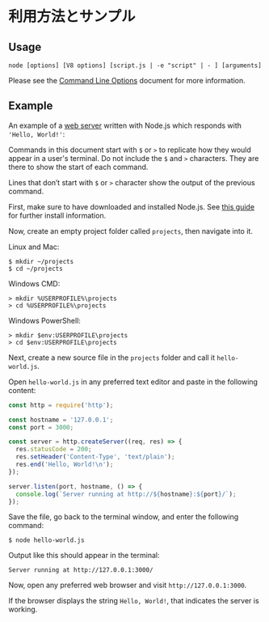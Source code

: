# 利用方法とサンプル

## Usage

<!--introduced_in=v0.10.0-->
<!--type=misc-->

`node [options] [V8 options] [script.js | -e "script" | - ] [arguments]`

Please see the [Command Line Options](cli.html#cli_command_line_options) document for more information.

## Example
An example of a [web server](http.html) written with Node.js which responds with `'Hello, World!'`:

Commands in this document start with `$` or `>` to replicate how they would appear in a user's terminal. Do not include the `$` and `>` characters. They are there to show the start of each command.

Lines that don’t start with `$` or `>` character show the output of the previous command.

First, make sure to have downloaded and installed Node.js. See [this guide](https://nodejs.org/en/download/package-manager/) for further install information.

Now, create an empty project folder called `projects`, then navigate into it.

Linux and Mac:

```console
$ mkdir ~/projects
$ cd ~/projects
```

Windows CMD:

```console
> mkdir %USERPROFILE%\projects
> cd %USERPROFILE%\projects
```

Windows PowerShell:

```console
> mkdir $env:USERPROFILE\projects
> cd $env:USERPROFILE\projects
```

Next, create a new source file in the `projects` folder and call it `hello-world.js`.

Open `hello-world.js` in any preferred text editor and paste in the following content:

```js
const http = require('http');

const hostname = '127.0.0.1';
const port = 3000;

const server = http.createServer((req, res) => {
  res.statusCode = 200;
  res.setHeader('Content-Type', 'text/plain');
  res.end('Hello, World!\n');
});

server.listen(port, hostname, () => {
  console.log(`Server running at http://${hostname}:${port}/`);
});
```

Save the file, go back to the terminal window, and enter the following command:

```console
$ node hello-world.js
```

Output like this should appear in the terminal:

```console
Server running at http://127.0.0.1:3000/
```

Now, open any preferred web browser and visit `http://127.0.0.1:3000`.

If the browser displays the string `Hello, World!`, that indicates the server is working.
